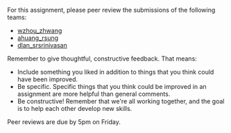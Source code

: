 For this assignment, please peer review the submissions of the following teams:
* [wzhou_zhwang](https://github.com/hmc-cs70-fall2015/Homework-2_wzhou_zhwang/issues/3)
* [ahuang_rsung](https://github.com/hmc-cs70-fall2015/Homework-2_ahuang_rsung/issues/3)
* [dlan_srsrinivasan](https://github.com/hmc-cs70-fall2015/Homework-2_dlan_srsrinivasan/issues/3)

Remember to give thoughtful, constructive feedback. That means:
* Include something you liked in addition to things that you think could have been improved.
* Be specific. Specific things that you think could be improved in an assignment are more helpful than general comments.
* Be constructive! Remember that we're all working together, and the goal is to help each other develop new skills. 

Peer reviews are due by 5pm on Friday.
